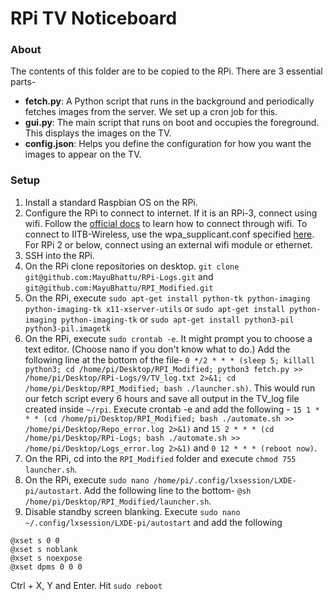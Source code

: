 # RPi TV Noticeboard

### About

The contents of this folder are to be copied to the RPi. There are 3 essential parts-
- **fetch.py**: A Python script that runs in the background and periodically fetches images from the server. We set up a cron job for this.
- **gui.py**: The main script that runs on boot and occupies the foreground. This displays the images on the TV.
- **config.json**: Helps you define the configuration for how you want the images to appear on the TV.

### Setup

1. Install a standard Raspbian OS on the RPi.
2. Configure the RPi to connect to internet. If it is an RPi-3, connect using wifi. Follow the [official docs](https://www.raspberrypi.org/documentation/configuration/wireless/wireless-cli.md) to learn how to connect through wifi. To connect to IITB-Wireless, use the wpa_supplicant.conf specified [here](https://gist.github.com/nihal111/56a0317fb61596cd17f2bb080591ba40). For RPi 2 or below, connect using an external wifi module or ethernet.
3. SSH into the RPi.
4. On the RPi clone repositories on desktop. `git clone git@github.com:MayuBhattu/RPi-Logs.git` and `git@github.com:MayuBhattu/RPI_Modified.git`
5. On the RPi, execute `sudo apt-get install python-tk python-imaging python-imaging-tk x11-xserver-utils` or `sudo apt-get install python-imaging python-imaging-tk` or `sudo apt-get install python3-pil python3-pil.imagetk`
6. On the RPi, execute `sudo crontab -e`. It might prompt you to choose a text editor. (Choose nano if you don't know what to do.) Add the following line at the bottom of the file- `0 */2 * * * (sleep 5; killall python3; cd /home/pi/Desktop/RPI_Modified; python3 fetch.py >> /home/pi/Desktop/RPi-Logs/9/TV_log.txt 2>&1; cd /home/pi/Desktop/RPI_Modified; bash ./launcher.sh)`. This would run our fetch script every 6 hours and save all output in the TV_log file created inside `~/rpi`. Execute crontab -e and add the following - `15 1 * * * (cd /home/pi/Desktop/RPI_Modified; bash ./automate.sh >> /home/pi/Desktop/Repo_error.log 2>&1)` and `15 2 * * * (cd /home/pi/Desktop/RPi-Logs; bash ./automate.sh >> /home/pi/Desktop/Logs_error.log 2>&1)` and `0 12 * * * (reboot now)`.
7. On the RPi, cd into the `RPI_Modified` folder and execute `chmod 755 launcher.sh`.
8. On the RPi, execute `sudo nano /home/pi/.config/lxsession/LXDE-pi/autostart`. Add the following line to the bottom- `@sh /home/pi/Desktop/RPI_Modified/launcher.sh`.
9. Disable standby screen blanking. Execute `sudo nano ~/.config/lxsession/LXDE-pi/autostart` and add the following
```
@xset s 0 0
@xset s noblank
@xset s noexpose
@xset dpms 0 0 0
```
Ctrl + X, Y and Enter. Hit `sudo reboot`
